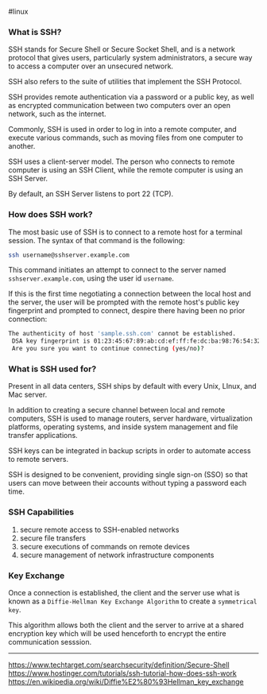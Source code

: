 #linux 

### What is SSH?
SSH stands for Secure Shell or Secure Socket Shell, and is a network protocol that gives users, particularly system administrators, a secure way to access a computer over an unsecured network.

SSH also refers to the suite of utilities that implement the SSH Protocol.

SSH provides remote authentication via a password or a public key, as well as encrypted communication between two computers over an open network, such as the internet.

Commonly, SSH is used in order to log in into a remote computer, and execute various commands, such as moving files from one computer to another.

SSH uses a client-server model. The person who connects to remote computer is using an SSH Client, while the remote computer is using an SSH Server.

By default, an SSH Server listens to port 22 (TCP).

### How does SSH work?
The most basic use of SSH is to connect to a remote host for a terminal session. The syntax of that command is the following:

```bash
ssh username@sshserver.example.com
```

This command initiates an attempt to connect to the server named `sshserver.example.com`, using the user id `username`.

If this is the first time negotiating a connection between the local host and the server, the user will be prompted with the remote host's public key fingerprint and prompted to connect, despire there having been no prior connection:

```bash
The authenticity of host 'sample.ssh.com' cannot be established.  
 DSA key fingerprint is 01:23:45:67:89:ab:cd:ef:ff:fe:dc:ba:98:76:54:32:10.  
 Are you sure you want to continue connecting (yes/no)?
```

### What is SSH used for?
Present in all data centers, SSH ships by default with every Unix, LInux, and Mac server.

In addition to creating a secure channel between local and remote computers, SSH is used to manage routers, server hardware, virtualization platforms, operating systems, and inside system management and file transfer applications.

SSH keys can be integrated in backup scripts in order to automate access to remote servers.

SSH is designed to be convenient, providing single sign-on (SSO) so that users can move between their accounts without typing a password each time.

### SSH Capabilities
1. secure remote access to SSH-enabled networks
2. secure file transfers
3. secure executions of commands on remote devices
4. secure management of network infrastructure components

### Key Exchange
Once a connection is established, the client and the server use what is known as a `Diffie-Hellman Key Exchange Algorithm` to create a `symmetrical key`.

This algorithm allows both the client and the server to arrive at a shared encryption key which will be used henceforth to encrypt the entire communication sesssion.


---
https://www.techtarget.com/searchsecurity/definition/Secure-Shell
https://www.hostinger.com/tutorials/ssh-tutorial-how-does-ssh-work
https://en.wikipedia.org/wiki/Diffie%E2%80%93Hellman_key_exchange